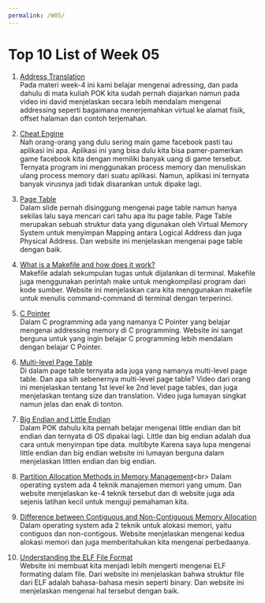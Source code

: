```yaml
---
permalink: /W05/
---
```


# Top 10 List of Week 05

1. [Address Translation](https://www.youtube.com/watch?v=ZjKS1IbiGDA)<br>
Pada materi week-4 ini kami belajar mengenai adressing, dan pada dahulu di mata kuliah POK kita sudah pernah diajarkan namun pada video ini david menjelaskan secara lebih mendalam mengenai addressing seperti bagaimana menerjemahkan virtual ke alamat fisik, offset halaman dan contoh terjemahan.

2. [Cheat Engine](https://www.cheatengine.org/index.php)<br>
Nah orang-orang yang dulu sering main game facebook pasti tau aplikasi ini apa. Aplikasi ini yang bisa dulu kita bisa pamer-pamerkan game facebook kita dengan memiliki banyak uang di game tersebut. Ternyata program ini menggunakan process memory dan menuliskan ulang process memory dari suatu aplikasi. Namun, aplikasi ini ternyata banyak virusnya jadi tidak disarankan untuk dipake lagi.

3. [Page Table](https://www.javatpoint.com/os-page-table)<br>
Dalam slide pernah disinggung mengenai page table namun hanya sekilas lalu saya mencari cari tahu apa itu page table. Page Table merupakan sebuah struktur data yang digunakan oleh Virtual Memory System untuk menyimpan Mapping antara Logical Address dan juga Physical Address. Dan website ini menjelaskan mengenai page table dengan baik.

4. [What is a Makefile and how does it work?](https://opensource.com/article/18/8/what-how-makefile)<br>
Makefile adalah sekumpulan tugas untuk dijalankan di terminal. Makefile juga menggunakan perintah make untuk mengkompilasi program dari kode sumber. Website ini menjelaskan cara kita menggunakan makefile untuk menulis command-command di terminal dengan terperinci.

5. [C Pointer](https://www.programiz.com/c-programming/c-pointers)<br>
Dalam C programming ada yang namanya C Pointer yang belajar mengenai addressing memory di C programming. Website ini sangat berguna untuk yang ingin belajar C programming lebih mendalam dengan belajar C Pointer.

6. [Multi-level Page Table](https://www.youtube.com/watch?v=Z4kSOv49GNc)<br>
Di dalam page table ternyata ada juga yang namanya multi-level page table. Dan apa sih sebenernya multi-level page table? Video dari orang ini menjelaskan tentang 1st level ke 2nd level page tables, dan juga menjelaskan tentang size dan translation. Video juga lumayan singkat namun jelas dan enak di tonton.

7. [Big Endian and Little Endian](https://www.geeksforgeeks.org/little-and-big-endian-mystery/)<br>
Dalam POK dahulu kita pernah belajar mengenai little endian dan bit endian dan ternyata di OS dipakai lagi. Little dan big endian adalah dua cara untuk menyimpan tipe data. multibyte Karena saya lupa mengenai little endian dan big endian website ini lumayan berguna dalam menjelaskan littlen endian dan big endian.

8. [Partition Allocation Methods in Memory Management](https://www.geeksforgeeks.org/partition-allocation-methods-in-memory-management/#:~:text=In%20the%20operating%20system%2C%20the,into%20different%20blocks%20or%20partitions.)<br>
Dalam operating system ada 4 teknik manajemen memori yang umum. Dan website menjelaskan ke-4 teknik tersebut dan di website juga ada sejenis latihan kecil untuk menguji pemahaman kita.

9. [Difference between Contiguous and Non-Contiguous Memory Allocation](https://www.studytonight.com/operating-system/difference-between-contiguous-and-noncontiguous-memory-allocation#)<br>
Dalam operating system ada 2 teknik untuk alokasi memori, yaitu contiguos dan non-contigous. Website menjelaskan mengenai kedua alokasi memori dan juga memberitahukan kita mengenai perbedaanya.

10. [Understanding the ELF File Format](https://linuxhint.com/understanding_elf_file_format/)<br>
Website ini membuat kita menjadi lebih mengerti mengenai ELF formating dalam file. Dari website ini menjelaskan bahwa struktur file dari ELF adalah bahasa-bahasa mesin seperti binary. Dan website ini menjelaskan mengenai hal tersebut dengan baik.
